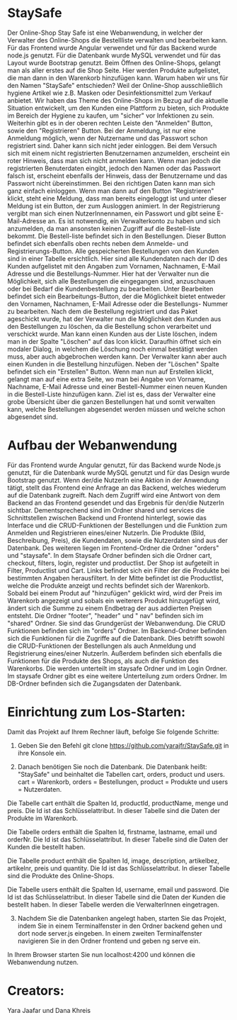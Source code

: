 # StaySafe
 
Der Online-Shop Stay Safe ist eine Webanwendung, in welcher der Verwalter des Online-Shops die Bestellliste verwalten und bearbeiten kann. 
Für das Frontend wurde Angular verwendet und für das Backend wurde node.js genutzt. Für die Datenbank wurde MySQL verwendet und für das Layout 
wurde Bootstrap genutzt. Beim Öffnen des Online-Shops, gelangt man als aller erstes auf die Shop Seite. Hier werden Produkte aufgelistet, die man 
dann in den Warenkorb hinzufügen kann. Warum haben wir uns für den Namen "StaySafe" entschieden? Weil der Online-Shop ausschließlich hygiene Artikel wie
z.B. Masken oder Desinfektionsmittel zum Verkauf anbietet. Wir haben das Theme des Online-Shops im Bezug auf die aktuelle Situation entwickelt, um den Kunden
eine Plattform zu bieten, sich Produkte im Bereich der Hygiene zu kaufen, um "sicher" vor Infektionen zu sein. 
Weiterhin gibt es in der oberen rechten Leiste den "Anmelden" Button, sowie den "Registrieren" Button. Bei der Anmeldung, ist nur eine Anmeldung möglich,
wenn der Nutzername und das Passwort schon registriert sind. Daher kann sich nicht jeder einloggen. Bei dem Versuch sich mit einem nicht registrierten
Benutzernamen anzumelden, erscheint ein roter Hinweis, dass man sich nicht anmelden kann. Wenn man jedoch die registrierten Benuterdaten eingibt,
jedoch den Namen oder das Passwort falsch ist, erscheint ebenfalls der Hinweis, dass der Benutzername und das Passwort nicht übereinstimmen.
Bei den richtigen Daten kann man sich ganz einfach einloggen. Wenn man dann auf den Button "Registrieren" klickt, steht eine Meldung, dass man bereits 
eingeloggt ist und unter dieser Meldung ist ein Button, der zum Ausloggen animiert. 
In der Registrierung vergibt man sich einen NutzerInnennamen, ein Passwort und gibt seine E-Mail-Adresse an. 
Es ist notwendig, ein Verwalterkonto zu haben und sich anzumelden, da man ansonsten keinen Zugriff auf die Bestell-liste bekommt.
Die Bestell-liste befindet sich in den Bestellungen. Dieser Button befindet sich ebenfalls oben rechts neben dem 
Anmelde- und Registrierungs-Button. Alle gespeicherten Bestellungen von den Kunden sind in einer Tabelle ersichtlich.
Hier sind alle Kundendaten nach der ID des Kunden aufgelistet mit den Angaben zum Vornamen, Nachnamen, E-Mail Adresse und die Bestellungs-Nummer.
Hier hat der Verwalter nun die Möglichkeit, sich alle Bestellungen die eingegangen sind, anzuschauen oder bei Bedarf die Kundenbestellung zu bearbeiten. 
Unter Bearbeiten befindet sich ein Bearbeitungs-Button, der die Möglichkeit bietet entweder den Vornamen, Nachnamen, E-Mail Adresse oder die Bestellungs-
Nummer zu bearbeiten. Nach dem die Bestellung registriert und das Paket ageschickt wurde, hat der Verwalter nun die Möglichkeit den Kunden aus den Bestellungen
zu löschen, da die Bestellung schon verarbeitet und verschickt wurde. Man kann einen Kunden aus der Liste löschen, indem man in der Spalte "Löschen" auf das Icon
klickt. Daraufhin öffnet sich ein modaler Dialog, in welchem die Löschung noch einmal bestätigt werden muss, aber auch abgebrochen werden kann. 
Der Verwalter kann aber auch einen Kunden in die Bestellung hinzufügen. Neben der "Löschen" Spalte befindet sich ein "Erstellen" Button.
Wenn man nun auf Erstellen klickt, gelangt man auf eine extra Seite, wo man bei Angabe von Vorname, Nachname, E-Mail Adresse und einer Bestell-Nummer einen 
neuen Kunden in die Bestell-Liste hinzufügen kann. 
Ziel ist es, dass der Verwalter eine grobe Übersicht über die ganzen Bestellungen hat und somit verwalten kann, welche Bestellungen abgesendet werden 
müssen und welche schon abgesendet sind. 



# Aufbau der Webanwendung

Für das Frontend wurde Angular genutzt, für das Backend wurde Node.js genutzt, für die Datenbank wurde MySQL genutzt und für das Design wurde Bootstrap genutzt.
Wenn der/die NutzerIn eine Aktion in der Anwendung tätigt, stellt das Frontend eine Anfrage an das Backend, welches wiederum auf die Datenbank zugreift. Nach dem Zugriff wird eine Antwort von dem Backend an das Frontend gesendet und das Ergebnis für den/die NutzerIn sichtbar. Dementsprechend sind im Ordner shared und services die Schnittstellen zwischen Backend und Frontend hinterlegt, sowie das Interface und die CRUD-Funktionen der Bestellungen und die Funktion zum Anmelden und Registrieren eines/einer NutzerIn. 
Die Produkte (Bild, Beschreibung, Preis), die Kundendaten, sowie die Nutzerdaten sind aus der Datenbank. Des weiteren liegen im Frontend-Ordner die Ordner "orders" und "staysafe". In dem Staysafe Ordner befinden sich die Ordner cart, checkout, filters, login, register und productlist. Der Shop ist aufgeteilt in Filter, Productlist und Cart. Links befindet sich ein Filter der die Produkte bei bestimmten Angaben herausfiltert. In der Mitte befindet ist die Productlist, welche die Produkte anzeigt und rechts befindet sich der Warenkorb. Sobald bei einem Produt auf "hinzufügen" geklickt wird, wird der Preis im Warenkorb angezeigt und sobals ein weiterers Produkt hinzugefügt wird, ändert sich die Summe zu einem Endbetrag der aus addierten Preisen entsteht. Die Ordner "footer", "header" und " nav" befinden sich im "shared" Ordner. Sie sind das Grundgerüst der Webanwendung. Die CRUD Funktionen befinden sich im "orders" Ordner.
Im Backend-Ordner befinden sich die Funktionen für die Zugriffe auf die Datenbank. Dies betrifft sowohl die CRUD-Funktionen der Bestellungen als auch Anmeldung und Registrierung eines/einer NutzerIn. Außerdem befinden sich ebenfalls die Funktionen für die Produkte des Shops, als auch die Funktion des Warenkorbs. Die werden unterteilt im staysafe Ordner und im Login Ordner. Im staysafe Ordner gibt es eine weitere Unterteilung zum orders Ordner. Im DB-Ordner befinden sich die Zugangsdaten der Datenbank. 


# Einrichtung zum Los-Starten: 

Damit das Projekt auf Ihrem Rechner läuft, befolge Sie folgende Schritte: 

1. Geben Sie den Befehl git clone https://github.com/yarajfr/StaySafe.git in ihre Konsole ein. 

2. Danach benötigen Sie noch die Datenbank. Die Datenbank heißt: "StaySafe" und beinhaltet die Tabellen cart, orders, product und users.
cart = Warenkorb, orders = Bestellungen, product = Produkte und users = Nutzerdaten.

Die Tabelle cart enthält die Spalten Id, productId, productName, menge und preis. Die Id ist das Schlüsselattribut. In dieser Tabelle sind die Daten der Produkte im Warenkorb.

Die Tabelle orders enthält die Spalten Id, firstname, lastname, email und orderNr. Die Id ist das Schlüsselattribut. In dieser Tabelle sind die Daten der Kunden die bestellt haben. 

Die Tabelle product enthält die Spalten Id, image, description, artikelbez, artikelnr, preis und quantity. Die Id ist das Schlüsselattribut. In dieser Tabelle sind die Produkte des Online-Shops.

Die Tabelle users enthält die Spalten Id, username, email und password. Die Id ist das Schlüsselattribut. In dieser Tabelle sind die Daten der Kunden die bestellt haben. In dieser Tabelle werden die VerwalterInnen eingetragen.

3. Nachdem Sie die Datenbanken angelegt haben, starten Sie das Projekt, indem Sie in einem Terminalfenster in den Ordner backend gehen und dort node server.js eingeben.
In einem zweiten Terminalfenster navigieren Sie in den Ordner frontend und geben ng serve ein. 

In Ihrem Browser starten Sie nun localhost:4200 und können die Webanwendung nutzen.



# Creators: 

Yara Jaafar und Dana Khreis

